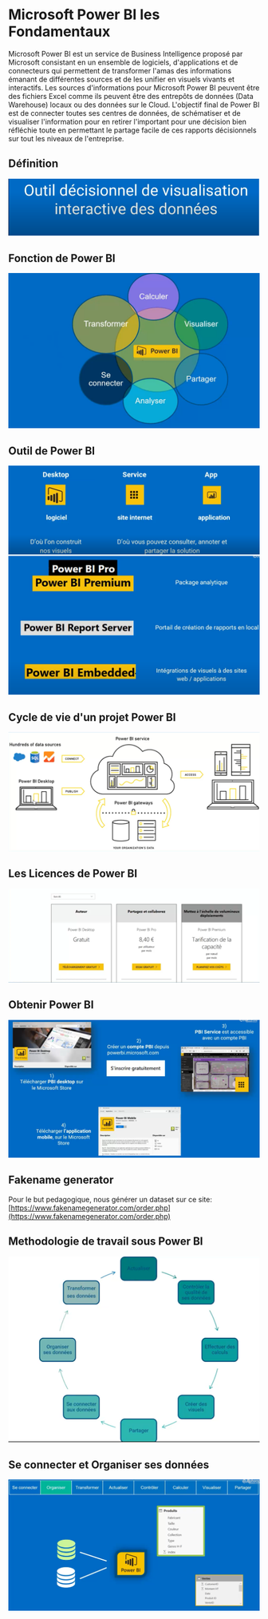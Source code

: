 # Microsoft Power BI les Fondamentaux
Microsoft Power BI est un service de Business Intelligence proposé par Microsoft consistant en un ensemble de logiciels, d'applications et de connecteurs qui permettent de transformer l'amas des informations émanant de différentes sources et de les unifier en visuels vivants et interactifs. Les sources d'informations pour Microsoft Power BI peuvent être des fichiers Excel comme ils peuvent être des entrepôts de données (Data Warehouse) locaux ou des données sur le Cloud. L'objectif final de Power BI est de connecter toutes ses centres de données, de schématiser et de visualiser l'information pour en retirer l'important pour une décision bien réfléchie toute en permettant le partage facile de ces rapports décisionnels sur tout les niveaux de l'entreprise.

## Définition
![image 1](images/1.png)

## Fonction de Power BI
![image 2](images/2.png)


## Outil de Power BI
![image 3](images/3.png)
![image 4](images/4.png)

## Cycle de vie d'un projet Power BI
![image 5](images/5.png)

## Les Licences de Power BI
![image 6](images/6.png)

## Obtenir Power BI
![image 7](images/7.png)

## Fakename generator
Pour le but pedagogique, nous générer un dataset sur ce site:
[https://www.fakenamegenerator.com/order.php](https://www.fakenamegenerator.com/order.php)

## Methodologie de travail sous Power BI

![image 8](images/8.png)

## Se connecter et Organiser ses données
![image 9](images/9.png)
